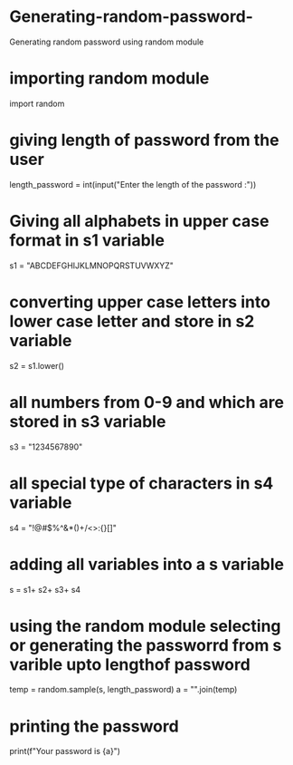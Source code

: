 # Generating-random-password-
Generating random password  using random module

# importing random module
import random
# giving length of password from the user
length_password = int(input("Enter the length of the password :"))
# Giving all alphabets in upper case format in s1 variable
s1 = "ABCDEFGHIJKLMNOPQRSTUVWXYZ"
# converting upper case letters into lower case letter and store in s2 variable
s2 = s1.lower()
# all numbers from 0-9 and which are stored in s3 variable
s3 = "1234567890"
# all special type of characters in s4 variable
s4 = "!@#$%^&*()+/<>:{}[]"
# adding all variables into a s variable
s = s1+ s2+ s3+ s4
# using the random module selecting or generating the passworrd from s varible upto lengthof password
temp = random.sample(s, length_password)
a = "".join(temp)
# printing the password
print(f"Your password is {a}")
